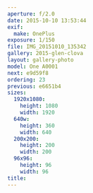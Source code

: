 ```yaml
---
aperture: f/2.0
date: 2015-10-10 13:53:44
exif:
  make: OnePlus
exposure: 1/150
file: IMG_20151010_135342
gallery: 2015-glen-clova
layout: gallery-photo
model: One A0001
next: e9d59f8
ordering: 23
previous: e6651b4
sizes:
  1920x1080:
    height: 1080
    width: 1920
  640w:
    height: 360
    width: 640
  200x200:
    height: 200
    width: 200
  96x96:
    height: 96
    width: 96
title: 
---
```


